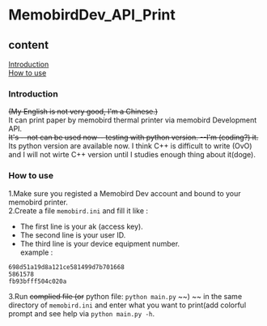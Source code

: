 # MemobirdDev_API_Print
## content
[Introduction](#Introduction)\
[How to use](#How%20to%20use)
### Introduction
~~(My English is not very good, I'm a Chinese.)~~\
It can print paper by memobird thermal printer via memobird Development API.\
~~It's --not can be used now-- testing with python version. --I'm (coding?) it.~~
Its python version are available now. I think C++ is difficult to write (OvO) and I will not wirte C++ version until I studies enough thing about it(doge).
### How to use
1.Make sure you registed a Memobird Dev account and bound to your memobird printer.  
2.Create a file `memobird.ini` and fill it like :
  - The first line is your ak (access key).
  - The second line is your user ID.
  - The third line is your device equipment number.  
 example :
```
698d51a19d8a121ce581499d7b701668
5861578
fb93bfff504c020a
```
3.Run ~~complied file (or~~ python file: `python main.py` ~~) ~~ in the same directory of `memobird.ini` and enter what you want to print(add colorful prompt and see help via `python main.py -h`.
